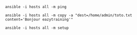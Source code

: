 ````
ansible -i hosts all -m ping
````
`````
ansible -i hosts all -m copy -a "dest=/home/admin/toto.txt content='Bonjour eazytraining'"
`````
````
ansible -i hosts all -m setup
````